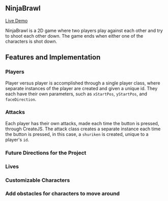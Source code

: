 ## NinjaBrawl

[Live Demo](https://nyujacky.github.io/NinjaBrawl)

NinjaBrawl is a 2D game where two players play against each other and try to shoot each other down. The game ends when either one of the characters is shot down.

## Features and Implementation

### Players

Player versus player is accomplished through a single player class, where separate instances of the player are created and given a unique id. They each have their own parameters, such as `xStartPos`, `yStartPos`, and `faceDirection`.

### Attacks

Each player has their own attacks, made each time the button is pressed, through CreateJS. The attack class creates a separate instance each time the button is pressed, in this case, a `shuriken` is created, unique to a player's `id`.



### Future Directions for the Project

### Lives
### Customizable Characters
### Add obstacles for characters to move around

